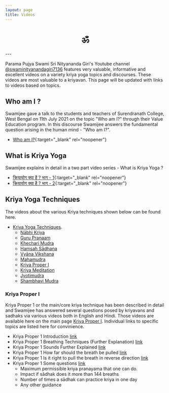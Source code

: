```yaml
---
layout: page
title: Videos
---
```


<center><h1>ॐ </h1></center>
---

Parama Pujya Swami Sri Nityananda Giri's Youtube channel [@swaminityanandagiri7136](https://www.youtube.com/@swaminityanandagiri7136) features very valuable, informative and excellent videos on a variety kriya yoga topics and discourses. These videos are most valuable to a kriyavan. This page will be updated with links to videos based on topics.

## Who am I ?

Swamijee gave a talk to the students and teachers of Surendranath College, West Bengal on 11th July 2021 on the topic "Who am I?" through their Value Education program. In this discourse Swamijee answers the fundamental question arising in the human mind - "Who am I?". 

* [Who am I?](https://www.youtube.com/watch?v=_TsgJKBT3No){:target="_blank" rel="noopener"}

## What is Kriya Yoga

Swamijee explains in detail in a two part video series - What is Kriya Yoga ?

* [क्रियायोग क्या है ? भाग - 1](https://www.youtube.com/watch?v=H4s4RVYZvEE){:target="_blank" rel="noopener"}
* [क्रियायोग क्या है ? भाग - 2](https://www.youtube.com/watch?v=x3g9NaKdu_8){:target="_blank" rel="noopener"}

## Kriya Yoga Techniques

The videos about the various Kriya techniques shown below can be found here.

* [Kriya Yoga Techniques](../videos-kriya-yoga/). 
  * [Nābhi Kriya](videos-kriya-yoga/#nābhi-kriya)
  * [Guru Pranaam](/videos-kriya-yoga/#guru-pranaam)
  * [Khechari Mudra](/videos-kriya-yoga/#khechari-mudra)
  * [Hamsah Sādhana](/videos-kriya-yoga/#hamsah-sādhana)
  * [Vyāna Vikshana](/videos-kriya-yoga/#vyāna-vikshana)
  * [Mahamudra](/videos-kriya-yoga/#mahamudra)
  * [Kriya Proper I](/videos-kriya-yoga/#kriya-proper-i)
  * [Kriya Meditation](/videos-kriya-yoga/#kriya-1-meditation)
  * [Jyotimudra](/videos-kriya-yoga/#jyotimudra)
  * [Shambhavi Mudra](/videos-kriya-yoga/#shambhavi-mudra)

### Kriya Proper I

Kriya Proper 1 or the main/core kriya technique has been described in detail and Swamijee has answered several questions posed by kriyavans and sadhaks via various videos both in English and Hindi. Those videos are available here on the main page [Kriya Proper I](/videos-kriya-proper-1/). Individual links to specific topics are listed here for convinience.

* Kriya Proper 1 Introduction [link](/videos-kriya-proper-1/#kriya-proper-1---introduction)
* Kriya Proper 1 Breathing Techniques (Further Explanation) [link](/videos-kriya-proper-1/#kriya-proper-1-further-explained)
* Kriya Proper 1 Sounds Further Explained [link](/videos-kriya-proper-1/#kriya-proper-1-sounds-further-explained)
* Kriya Proper 1 How far should the breath be pulled [link](/videos-kriya-proper-1/#kriya-proper-1-how-far-should-the-breath-be-pulled)
* Kriya Proper 1 Is it right to pull the breath in reverse direction [link](/videos-kriya-proper-1/#kriya-proper-1-is-it-right-to-pull-the-breath-in-reverse-direction)
* Kriya Proper 1 Some questions [link](/videos-kriya-proper-1/#kriya-proper-1-some-questions)
  * Maximum permissible kriya pranayama that one can do.
  * Impact if sādhak does it more than 144 breaths
  * Number of times a sādhak can practice kriya in one day
  * Any other guidance
